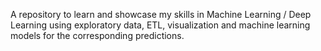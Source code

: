 A repository to learn and showcase my skills in Machine Learning / Deep Learning 
using exploratory data, ETL, visualization and machine learning models for the corresponding predictions.











